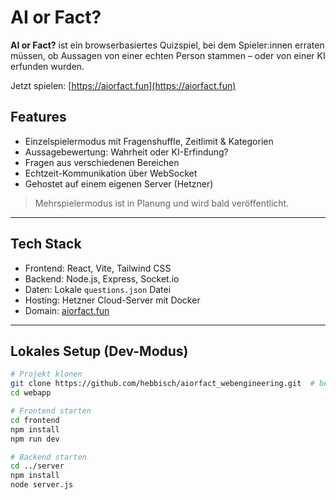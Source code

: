 # AI or Fact?

**AI or Fact?** ist ein browserbasiertes Quizspiel, bei dem Spieler:innen erraten müssen, ob Aussagen von einer echten Person stammen – oder von einer KI erfunden wurden.

Jetzt spielen: [https://aiorfact.fun](https://aiorfact.fun)

## Features

- Einzelspielermodus mit Fragenshuffle, Zeitlimit & Kategorien
- Aussagebewertung: Wahrheit oder KI-Erfindung?
- Fragen aus verschiedenen Bereichen
- Echtzeit-Kommunikation über WebSocket
- Gehostet auf einem eigenen Server (Hetzner)

> Mehrspielermodus ist in Planung und wird bald veröffentlicht.

---

## Tech Stack

- Frontend: React, Vite, Tailwind CSS  
- Backend: Node.js, Express, Socket.io  
- Daten: Lokale `questions.json` Datei  
- Hosting: Hetzner Cloud-Server mit Docker  
- Domain: [aiorfact.fun](https://aiorfact.fun)

---

## Lokales Setup (Dev-Modus)

```bash
# Projekt klonen
git clone https://github.com/hebbisch/aiorfact_webengineering.git  # bei Bedarf anpassen
cd webapp

# Frontend starten
cd frontend
npm install
npm run dev

# Backend starten
cd ../server
npm install
node server.js
